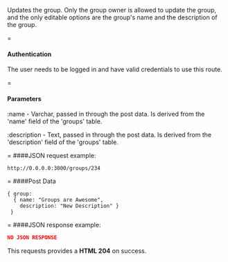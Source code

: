 <!-- --- title: PATCH /groups/:group_id -->

Updates the group. Only the group owner is allowed to update the group, and the only editable options are the group's name and the description of the group.

=
#### Authentication

The user needs to be logged in and have valid credentials to use this route.

=
#### Parameters

:name - Varchar, passed in through the post data. Is derived from the 'name' field of the 'groups' table.

:description - Text, passed in through the post data. Is derived from the 'description' field of the 'groups' table.

=
####JSON request example:
```
http://0.0.0.0:3000/groups/234
```

=
####Post Data
```
{ group: 
  { name: "Groups are Awesome", 
    description: "New Description" } 
 }
```
=
####JSON response example:

```json
NO JSON RESPONSE
```

This requests provides a <strong>HTML 204</strong> on success.